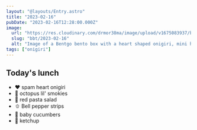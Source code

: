 ```yaml
---
layout: "@layouts/Entry.astro"
title: "2023-02-16"
pubDate: "2023-02-16T12:28:00.000Z"
image:
  url: "https://res.cloudinary.com/drmor38ma/image/upload/v1675083937/bbt/2023-02-16.jpg"
  slug: "bbt/2023-02-16"
  alt: "Image of a Bentgo bento box with a heart shaped onigiri, mini hot dogs cut into octopuses, bell pepper cut into strips, pasta salad, sliced baby cucumbers and ketchup in the center."
tags: ["onigiri"]
---
```


## Today's lunch

- ❤️ spam heart onigiri
- 🐙 octopus lil' smokies
- 🍝 red pasta salad
- 🫑 Bell pepper strips
- 🥒 baby cucumbers
- 🥫 ketchup
